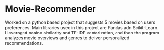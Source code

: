 # Movie-Recommender
Worked on a python based project that suggests 5 movies based on users preferences. Main libraries used in this project are Pandas adn Scikit-Learn. I leveraged cosine similarity and TF-IDF vectorization, and then the program analyzes movie overviews and genres to deliver personalized recommendations.
